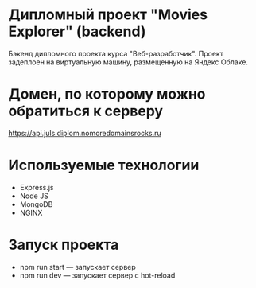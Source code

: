 # Дипломный проект "Movies Explorer" (backend)

Бэкенд дипломного проекта курса "Веб-разработчик". Проект задеплоен на виртуальную машину, размещенную на Яндекс Облаке.

#  Домен, по которому можно обратиться к серверу

https://api.juls.diplom.nomoredomainsrocks.ru

# Используемые технологии 

* Express.js  
* Node JS
* MongoDB 
* NGINX

# Запуск проекта

* npm run start — запускает сервер
* npm run dev — запускает сервер с hot-reload
